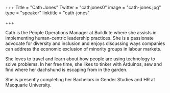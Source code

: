 +++
Title = "Cath Jones"
Twitter = "cathjones0"
image = "cath-jones.jpg"
type = "speaker"
linktitle = "cath-jones"

+++

Cath is the People Operations Manager at Buildkite where she assists in implementing human-centric leadership practices. She is a passionate advocate for diversity and inclusion and enjoys discussing ways companies can address the economic exclusion of minority groups in labour markets.

She loves to travel and learn about how people are using technology to solve problems. In her free time, she likes to tinker with Arduinos, sew and find where her dachshund is escaping from in the garden.

She is presently completing her Bachelors in Gender Studies and HR at Macquarie University.
